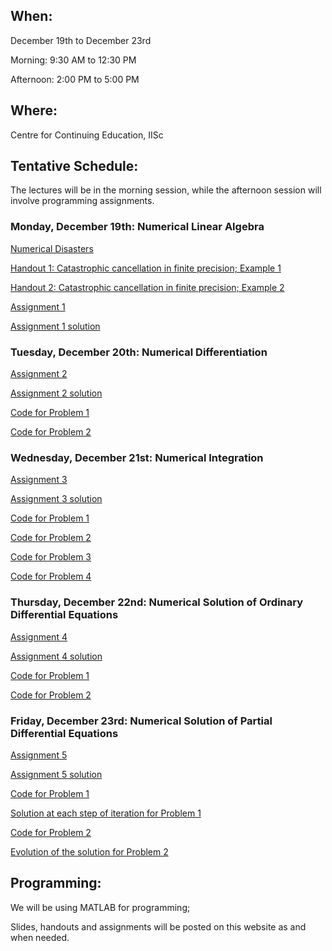 <h2>When:</h2>

December 19th to December 23rd

Morning: 9:30 AM to 12:30 PM

Afternoon: 2:00 PM to 5:00 PM

<h2>Where:</h2>

Centre for Continuing Education, IISc

<h2>Tentative Schedule:</h2>

The lectures will be in the morning session, while the afternoon session will involve programming assignments.

<h3>Monday, December 19th: Numerical Linear Algebra</h3>

<a href="http://ta.twi.tudelft.nl/users/vuik/wi211/disasters.html">Numerical Disasters</a>

<a href="https://www.dropbox.com/s/65908o202oidchf/Catastrophic_Round_Off.pdf?dl=0">Handout 1: Catastrophic cancellation in finite precision; Example 1</a>

<a href="https://www.dropbox.com/s/je3sbx1abslp52g/recursive_integrals.pdf?dl=0">Handout 2: Catastrophic cancellation in finite precision; Example 2</a>

<a href="https://www.dropbox.com/s/yedujoqsy8gy3oi/hw.pdf?dl=0">Assignment 1</a>

<a href="https://www.dropbox.com/s/ckzfab43go2yj40/hwsoln.pdf?dl=0">Assignment 1 solution</a>

<h3>Tuesday, December 20th: Numerical Differentiation</h3>

<a href="https://www.dropbox.com/s/slsd9rsor0p2bo6/hw.pdf?dl=0">Assignment 2</a>

<a href="https://www.dropbox.com/s/vjadw5256oltvrt/hwsoln.pdf?dl=0">Assignment 2 solution</a>

<a href="https://www.dropbox.com/s/eif90clun2249vw/Problem1.m?dl=0">Code for Problem 1</a>

<a href="https://www.dropbox.com/s/1nsv68syq5dljjx/Problem2.m?dl=0">Code for Problem 2</a>

<h3>Wednesday, December 21st: Numerical Integration</h3>

<a href="https://www.dropbox.com/s/3m6am61ivam5c6d/hw.pdf?dl=0">Assignment 3</a>

<a href="https://www.dropbox.com/s/4etejpj22q1ydkc/hwsoln.pdf?dl=0">Assignment 3 solution</a>

<a href="https://www.dropbox.com/s/h3mx37causc0kew/Problem1.m?dl=0">Code for Problem 1</a>

<a href="https://www.dropbox.com/s/1ws4gvjaumq2b3b/Problem2.m?dl=0">Code for Problem 2</a>

<a href="https://www.dropbox.com/s/ezpnu55f339q9p9/Problem3.m?dl=0">Code for Problem 3</a>

<a href="https://www.dropbox.com/s/j089gtrelt9dyjr/Problem4.m?dl=0">Code for Problem 4</a>

<h3>Thursday, December 22nd: Numerical Solution of Ordinary Differential Equations</h3>

<a href="https://www.dropbox.com/s/kpuof4m63er0sqv/hw.pdf?dl=0">Assignment 4</a>

<a href="https://www.dropbox.com/s/xvh3vrqc2zdr97t/hwsoln.pdf?dl=0">Assignment 4 solution</a>

<a href="https://www.dropbox.com/s/5g674uj3ouu1djg/Problem1.m?dl=0">Code for Problem 1</a>

<a href="https://www.dropbox.com/s/6kk75htjaj3ab6a/Problem2.m?dl=0">Code for Problem 2</a>

<h3>Friday, December 23rd: Numerical Solution of Partial Differential Equations</h3>

<a href="https://www.dropbox.com/s/f9upr6855pzcw09/hw.pdf?dl=0">Assignment 5</a>

<a href="https://www.dropbox.com/s/k6bfqvkp76wt4ye/hwsoln.pdf?dl=0">Assignment 5 solution</a>

<a href="https://www.dropbox.com/s/35p8e03kbmf65p9/Problem1.m?dl=0">Code for Problem 1</a>

<a href="https://www.dropbox.com/s/t28kyeb2o9krj3i/Temp.flv?dl=0">Solution at each step of iteration for Problem 1</a>

<a href="https://www.dropbox.com/s/ztosm6qk68iuvko/Problem2.m?dl=0">Code for Problem 2</a>

<a href="https://www.dropbox.com/s/vvo9fg82ervzuy7/Waveeqn.mov?dl=0">Evolution of the solution for Problem 2</a>

<h2>Programming:</h2>

We will be using MATLAB for programming;

Slides, handouts and assignments will be posted on this website as and when needed.

